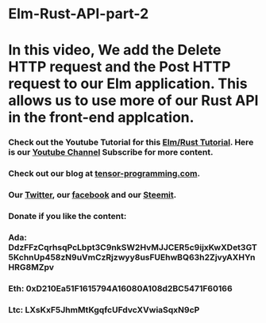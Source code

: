 # Elm-Rust-API-part-2

# In this video, We add the Delete HTTP request and the Post HTTP request to our Elm application.  This allows us to use more of our Rust API in the front-end applcation.    

### Check out the Youtube Tutorial for this [Elm/Rust Tutorial](https://youtu.be/e9EWTcwi6F4).  Here is our [Youtube Channel](https://www.youtube.com/channel/UCYqCZOwHbnPwyjawKfE21wg) Subscribe for more content.

### Check out our blog at [tensor-programming.com](http://tensor-programming.com/).

### Our [Twitter](https://twitter.com/TensorProgram), our [facebook](https://www.facebook.com/Tensor-Programming-1197847143611799/) and our [Steemit](https://steemit.com/@tensor).

### Donate if you like the content:
### Ada: DdzFFzCqrhsqPcLbpt3C9nkSW2HvMJJCER5c9ijxKwXDet3GT5KchnUp458zN9uVmCzRjzwyy8usFUEhwBQ63h2ZjvyAXHYnHRG8MZpv
### Eth: 0xD210Ea51F1615794A16080A108d2BC5471F60166
### Ltc: LXsKxF5JhmMtKgqfcUFdvcXVwiaSqxN9cP
